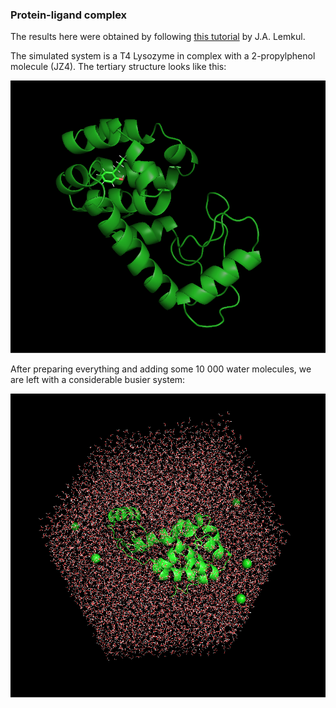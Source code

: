 ### Protein-ligand complex

The results here were obtained by following [this tutorial](http://www.mdtutorials.com/gmx/complex/index.html) by J.A. Lemkul.

The simulated system is a T4 Lysozyme in complex with a 2-propylphenol molecule (JZ4). The tertiary structure looks like this:

![PyMOL visualization of the complex](3HTB_JZ4_PyMOL_transparent.png)

After preparing everything and adding some 10 000 water molecules, we are left with a considerable busier system:

![The system after addition of water and Cl ions](3HTB_JZ4_PyMOL_water.png)

